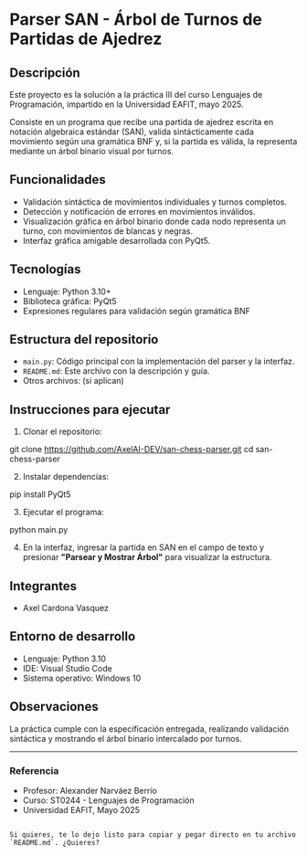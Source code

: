 # Parser SAN - Árbol de Turnos de Partidas de Ajedrez 

## Descripción

Este proyecto es la solución a la práctica III del curso Lenguajes de Programación, impartido en la Universidad EAFIT, mayo 2025.

Consiste en un programa que recibe una partida de ajedrez escrita en notación algebraica estándar (SAN), valida sintácticamente cada movimiento según una gramática BNF y, si la partida es válida, la representa mediante un árbol binario visual por turnos.

## Funcionalidades

- Validación sintáctica de movimientos individuales y turnos completos.
- Detección y notificación de errores en movimientos inválidos.
- Visualización gráfica en árbol binario donde cada nodo representa un turno, con movimientos de blancas y negras.
- Interfaz gráfica amigable desarrollada con PyQt5.

## Tecnologías

- Lenguaje: Python 3.10+
- Biblioteca gráfica: PyQt5
- Expresiones regulares para validación según gramática BNF

## Estructura del repositorio

- `main.py`: Código principal con la implementación del parser y la interfaz.
- `README.md`: Este archivo con la descripción y guía.
- Otros archivos: (si aplican)

## Instrucciones para ejecutar

1. Clonar el repositorio:


git clone https://github.com/AxelAI-DEV/san-chess-parser.git
cd san-chess-parser


2. Instalar dependencias:


pip install PyQt5


3. Ejecutar el programa:


python main.py


4. En la interfaz, ingresar la partida en SAN en el campo de texto y presionar **"Parsear y Mostrar Árbol"** para visualizar la estructura.

## Integrantes

* Axel Cardona Vasquez

## Entorno de desarrollo

* Lenguaje: Python 3.10
* IDE: Visual Studio Code
* Sistema operativo: Windows 10

## Observaciones

La práctica cumple con la especificación entregada, realizando validación sintáctica y mostrando el árbol binario intercalado por turnos.

---

### Referencia

* Profesor: Alexander Narváez Berrío
* Curso: ST0244 - Lenguajes de Programación
* Universidad EAFIT, Mayo 2025

```

Si quieres, te lo dejo listo para copiar y pegar directo en tu archivo `README.md`. ¿Quieres?
```
